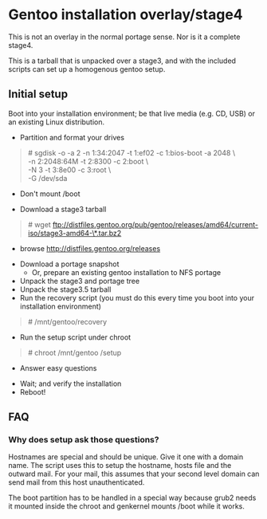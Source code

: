 # Gentoo installation overlay/stage4

This is not an overlay in the normal portage sense.
Nor is it a complete stage4.

This is a tarball that is unpacked over a stage3, and with the included scripts
can set up a homogenous gentoo setup.

## Initial setup
Boot into your installation environment; be that live media (e.g. CD, USB)
or an existing Linux distribution.

- Partition and format your drives
> \# sgdisk  -o -a 2 -n 1:34:2047 -t 1:ef02 -c 1:bios-boot -a 2048 \  
> 	-n 2:2048:64M -t 2:8300 -c 2:boot \  
> 	-N 3 -t 3:8e00 -c 3:root \  
> 	-G /dev/sda  
  * Don't mount /boot
- Download a stage3 tarball  
> \# wget ftp://distfiles.gentoo.org/pub/gentoo/releases/amd64/current-iso/stage3-amd64-\*.tar.bz2
  * browse http://distfiles.gentoo.org/releases
- Download a portage snapshot
  * Or, prepare an existing gentoo installation to NFS portage
- Unpack the stage3 and portage tree
- Unpack the stage3.5 tarball
- Run the recovery script (you must do this every time you boot into your
  installation environment)  
> \# /mnt/gentoo/recovery
- Run the setup script under chroot  
> \# chroot /mnt/gentoo /setup
  * Answer easy questions
- Wait; and verify the installation
- Reboot!

## FAQ
### Why does setup ask those questions?
Hostnames are special and should be unique. Give it one with a domain name.
The script uses this to setup the hostname, hosts file and the outward mail.
For your mail, this assumes that your second level domain can send mail
from this host unauthenticated.

The boot partition has to be handled in a special way because grub2 needs it
mounted inside the chroot and genkernel mounts /boot while it works.

